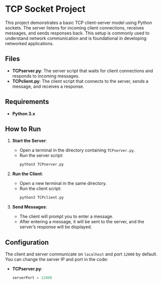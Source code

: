 # TCP Socket Project

This project demonstrates a basic TCP client-server model using Python sockets. The server listens for incoming client connections, receives messages, and sends responses back. This setup is commonly used to understand network communication and is foundational in developing networked applications.

## Files
- **TCPserver.py**: The server script that waits for client connections and responds to incoming messages.
- **TCPclient.py**: The client script that connects to the server, sends a message, and receives a response.

## Requirements
- **Python 3.x**

## How to Run
1. **Start the Server**:
   - Open a terminal in the directory containing `TCPserver.py`.
   - Run the server script:
     ```bash
     python3 TCPserver.py
     ```

2. **Run the Client**:
   - Open a new terminal in the same directory.
   - Run the client script:
     ```bash
     python3 TCPclient.py
     ```

3. **Send Messages**:
   - The client will prompt you to enter a message.
   - After entering a message, it will be sent to the server, and the server’s response will be displayed.

## Configuration
The client and server communicate on `localhost` and port `12000` by default. You can change the server IP and port in the code:
- **TCPserver.py**:
  ```python
  serverPort = 12000
